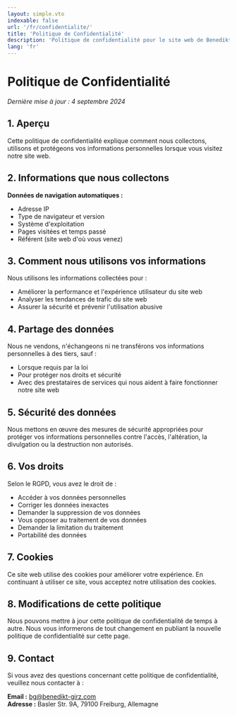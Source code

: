 ```yaml
---
layout: simple.vto
indexable: false
url: '/fr/confidentialite/'
title: 'Politique de Confidentialité'
description: 'Politique de confidentialité pour le site web de Benedikt Girz.'
lang: 'fr'
---
```


# Politique de Confidentialité

*Dernière mise à jour : 4 septembre 2024*

## 1. Aperçu

Cette politique de confidentialité explique comment nous collectons, utilisons et protégeons vos informations personnelles lorsque vous visitez notre site web.

## 2. Informations que nous collectons

**Données de navigation automatiques :**
- Adresse IP
- Type de navigateur et version
- Système d'exploitation
- Pages visitées et temps passé
- Référent (site web d'où vous venez)

## 3. Comment nous utilisons vos informations

Nous utilisons les informations collectées pour :
- Améliorer la performance et l'expérience utilisateur du site web
- Analyser les tendances de trafic du site web
- Assurer la sécurité et prévenir l'utilisation abusive

## 4. Partage des données

Nous ne vendons, n'échangeons ni ne transférons vos informations personnelles à des tiers, sauf :
- Lorsque requis par la loi
- Pour protéger nos droits et sécurité
- Avec des prestataires de services qui nous aident à faire fonctionner notre site web

## 5. Sécurité des données

Nous mettons en œuvre des mesures de sécurité appropriées pour protéger vos informations personnelles contre l'accès, l'altération, la divulgation ou la destruction non autorisés.

## 6. Vos droits

Selon le RGPD, vous avez le droit de :
- Accéder à vos données personnelles
- Corriger les données inexactes
- Demander la suppression de vos données
- Vous opposer au traitement de vos données
- Demander la limitation du traitement
- Portabilité des données

## 7. Cookies

Ce site web utilise des cookies pour améliorer votre expérience. En continuant à utiliser ce site, vous acceptez notre utilisation des cookies.

## 8. Modifications de cette politique

Nous pouvons mettre à jour cette politique de confidentialité de temps à autre. Nous vous informerons de tout changement en publiant la nouvelle politique de confidentialité sur cette page.

## 9. Contact

Si vous avez des questions concernant cette politique de confidentialité, veuillez nous contacter à :

**Email :** bg@benedikt-girz.com  
**Adresse :** Basler Str. 9A, 79100 Freiburg, Allemagne